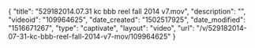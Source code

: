 {
    "title": "529182014.07.31 kc bbb reel fall 2014 v7.mov",
    "description": "",
    "videoid": "109964625",
    "date_created": "1502517925",
    "date_modified": "1516671267",
    "type": "captivate",
    "layout": "video",
    "url": "\/v\/529182014-07-31-kc-bbb-reel-fall-2014-v7-mov\/109964625"
}